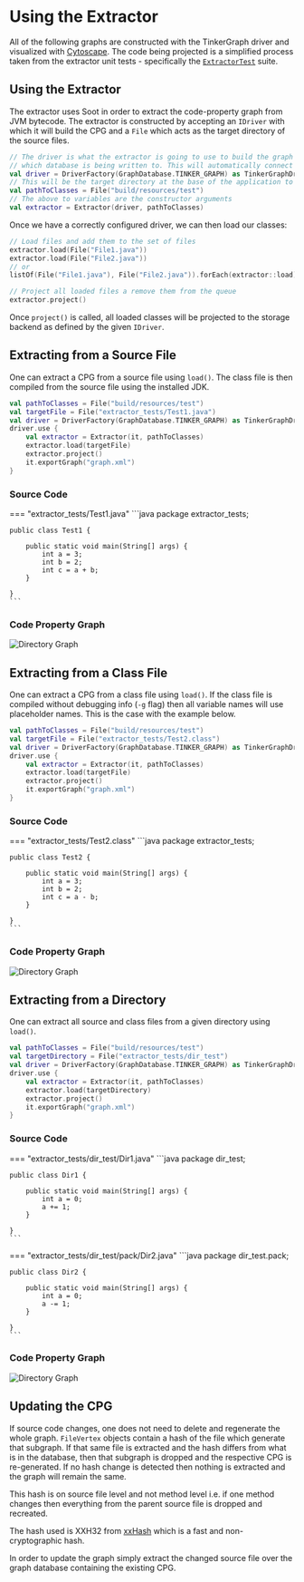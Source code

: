 # Using the Extractor

All of the following graphs are constructed with the TinkerGraph driver and visualized with [Cytoscape](https://cytoscape.org/).
The code being projected is a simplified process taken from the extractor unit tests - specifically the 
[`ExtractorTest`](https://github.com/plume-oss/plume-extractor/blob/develop/src/test/kotlin/za/ac/sun/plume/ExtractorTest.kt) suite.

## Using the Extractor

The extractor uses Soot in order to extract the code-property graph from JVM bytecode. The extractor is constructed by accepting an
`IDriver` with which it will build the CPG and a `File` which acts as the target directory of the source files.

```kotlin
// The driver is what the extractor is going to use to build the graph with an determine
// which database is being written to. This will automatically connect in the extractor.
val driver = DriverFactory(GraphDatabase.TINKER_GRAPH) as TinkerGraphDriver
// This will be the target directory at the base of the application to analyze
val pathToClasses = File("build/resources/test")
// The above to variables are the constructor arguments
val extractor = Extractor(driver, pathToClasses)
```

Once we have a correctly configured driver, we can then load our classes:

```kotlin
// Load files and add them to the set of files
extractor.load(File("File1.java"))
extractor.load(File("File2.java"))
// or
listOf(File("File1.java"), File("File2.java")).forEach(extractor::load)

// Project all loaded files a remove them from the queue
extractor.project()
```

Once `project()` is called, all loaded classes will be projected to the storage backend as defined by the given `IDriver`.

## Extracting from a Source File

One can extract a CPG from a source file using `load()`. The class file is then compiled from the source file using
the installed JDK.

```kotlin
val pathToClasses = File("build/resources/test")
val targetFile = File("extractor_tests/Test1.java")
val driver = DriverFactory(GraphDatabase.TINKER_GRAPH) as TinkerGraphDriver
driver.use {
    val extractor = Extractor(it, pathToClasses)
    extractor.load(targetFile)
    extractor.project()
    it.exportGraph("graph.xml")
}
```

### Source Code

=== "extractor_tests/Test1.java"
    ```java
    package extractor_tests;

    public class Test1 {

        public static void main(String[] args) {
            int a = 3;
            int b = 2;
            int c = a + b;
        }

    }
    ```

### Code Property Graph

![Directory Graph](../assets/images/plume-basics/extracting-cpg/src-graph.png)

## Extracting from a Class File

One can extract a CPG from a class file using `load()`. If the class file is compiled without debugging info (`-g` flag)
then all variable names will use placeholder names. This is the case with the example below.

```kotlin
val pathToClasses = File("build/resources/test")
val targetFile = File("extractor_tests/Test2.class")
val driver = DriverFactory(GraphDatabase.TINKER_GRAPH) as TinkerGraphDriver
driver.use {
    val extractor = Extractor(it, pathToClasses)
    extractor.load(targetFile)
    extractor.project()
    it.exportGraph("graph.xml")
}
```

### Source Code

=== "extractor_tests/Test2.class"
    ```java
    package extractor_tests;

    public class Test2 {

        public static void main(String[] args) {
            int a = 3;
            int b = 2;
            int c = a - b;
        }

    }
    ```

### Code Property Graph

![Directory Graph](../assets/images/plume-basics/extracting-cpg/cls-graph.png)

## Extracting from a Directory

One can extract all source and class files from a given directory using `load()`.

```kotlin
val pathToClasses = File("build/resources/test")
val targetDirectory = File("extractor_tests/dir_test")
val driver = DriverFactory(GraphDatabase.TINKER_GRAPH) as TinkerGraphDriver
driver.use {
    val extractor = Extractor(it, pathToClasses)
    extractor.load(targetDirectory)
    extractor.project()
    it.exportGraph("graph.xml")
}
```

### Source Code

=== "extractor_tests/dir_test/Dir1.java"
    ```java
    package dir_test;

    public class Dir1 {

        public static void main(String[] args) {
            int a = 0;
            a += 1;
        }

    }
    ```

=== "extractor_tests/dir_test/pack/Dir2.java"
    ```java
    package dir_test.pack;

    public class Dir2 {

        public static void main(String[] args) {
            int a = 0;
            a -= 1;
        }

    }
    ```

### Code Property Graph

![Directory Graph](../assets/images/plume-basics/extracting-cpg/dir-graph.png)

## Updating the CPG

If source code changes, one does not need to delete and regenerate the whole graph.
`FileVertex` objects contain a hash of the file which generate that subgraph. If that
same file is extracted and the hash differs from what is in the database, then that
subgraph is dropped and the respective CPG is re-generated. If no hash change is detected 
then nothing is extracted and the graph will remain the same.

This hash is on source file level and not method level i.e. if one method changes then 
everything from the parent source file is dropped and recreated.

The hash used is XXH32 from [xxHash](http://cyan4973.github.io/xxHash/) which is a fast
and non-cryptographic hash.

In order to update the graph simply extract the changed source file over the graph
database containing the existing CPG.
